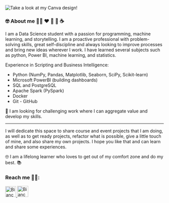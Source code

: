 
![Take a look at my Canva design!](https://user-images.githubusercontent.com/59603723/96593169-91da7a00-12bf-11eb-9fb6-97667dc21979.png)

### :nerd_face: About me :rainbow_flag:  :heart: :sushi: :chocolate_bar: :coffee: 

I am a Data Science student with a passion for programming, machine learning, and storytelling. I am a proactive professional with problem-solving skills, great self-discipline and always looking to improve processes and bring new ideas wherever I work. I have learned several subjects such as python, Power BI, machine learning, and statistics.


Experience in Scripting and Business Intelligence:
- Python (NumPy, Pandas, Matplotlib, Seaborn, SciPy, Scikit-learn) 
- Microsoft PowerBI (building dashboards)
- SQL and PostgreSQL
- Apache Spark (PySpark)
- Docker
- Git - GitHub

:triangular_flag_on_post: I am looking for challenging work where I can aggregate value and develop my skills.


---

I will dedicate this space to share course and event projects that I am doing, as well as to get ready projects, refactor what is possible, give a little touch of mine, and also share my own projects. I hope you like that and can learn and share some experiences. 

🤓 I am a lifelong learner who loves to get out of my comfort zone and do my best. 📚 


### Reach me :female_detective::

<p>
  <a href="http://www.linkedin.com/in/amorimbiadev">
    <img src="https://user-images.githubusercontent.com/59603723/96601831-c3a40e80-12c8-11eb-96de-d5c66cddcb28.png" alt="Bianca Amorim's LinkedIn Profile" height="34" width="34">
  </a>
  
   <a href="https://mobile.twitter.com/dev_amorim">
    <img src="https://user-images.githubusercontent.com/59603723/96600833-c18d8000-12c7-11eb-9d07-22f81040184f.png" alt="Bianca Amorim's LinkedIn Profile" height="35" width="35">
  </a>
</p>
